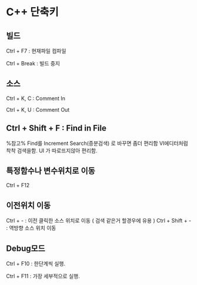 # C++ 단축키

## 빌드
Ctrl + F7 : 현재파일 컴파일

Ctrl + Break : 빌드 중지

## 소스
Ctrl + K, C : Comment In

Ctrl + K, U : Comment Out

## Ctrl + Shift + F : Find in File
%참고% Find를 Increment Search(증분검색) 로 바꾸면 좀더 편리함
VI에디터처럼 착착 검색을함. UI 가 따로뜨지않아 편리함.

## 특정함수나 변수위치로 이동
Ctrl + F12

## 이전위치 이동
Ctrl + - : 이전 클릭한 소스 위치로 이동 ( 검색 같은거 할경우에 유용 )
Ctrl + Shift + - : 역방향 소스 위치 이동

## Debug모드
Ctrl + F10 : 한단계씩 실행.

Ctrl + F11 : 가장 세부적으로 실행.
